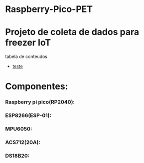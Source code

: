 # Raspberry-Pico-PET
# Projeto de coleta de dados para freezer IoT

tabela de conteudos 
* [teste](#Componentes:) 








# Componentes:
###   Raspberry pi pico(RP2040):

###   ESP8266(ESP-01):

###   MPU6050:

###   ACS712(20A):

###   DS18B20:
